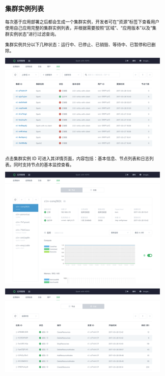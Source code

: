 ## 集群实例列表

每次基于应用部署之后都会生成一个集群实例，开发者可在“资源”标签下查看用户使用自己应用完整的集群实例列表，并根据需要按照“区域”、“应用版本”以及“集群实例状态”进行过滤查询。

集群实例共分以下几种状态：运行中、已停止、已销毁、等待中、已暂停和已删除。

![集群实例列表](../../images/app_clusters.png)

点击集群实例 ID 可进入其详情页面，内容包括：基本信息、节点列表和日志列表。同时支持节点的基本监控查看。

![集群实例详情](../../images/app_cluster_nodes.png)

![集群实例日志](../../images/app_cluster_logs.png)